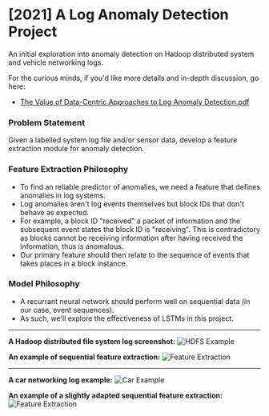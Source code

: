# [2021] A Log Anomaly Detection Project
 An initial exploration into anomaly detection on Hadoop distributed system and vehicle networking logs. 

For the curious minds, if you'd like more details and in-depth discussion, go here: 
- [The Value of Data-Centric Approaches to Log Anomaly Detection.pdf](https://github.com/lukavuko/Sequential-Feature-Log-Anomaly-Detection/blob/master/The%20Value%20of%20Data-Centric%20Approaches%20to%20Log%20Anomaly%20Detection.pdf)


### Problem Statement
Given a labelled system log file and/or sensor data, develop a feature extraction module for anomaly detection.

### Feature Extraction Philosophy
- To find an reliable predictor of anomalies, we need a feature that defines anomalies in log systems.
- Log anomalies aren't log events themselves but block IDs that don't behave as expected. 
- For example, a block ID "received" a packet of information and the subsequent event states the block ID is "receiving". This is contradictory as blocks cannot be receiving information after having received the information, thus is anomalous.
- Our primary feature should then relate to the sequence of events that takes places in a block instance.

### Model Philosophy
- A recurrant neural network should perform well on sequential data (in our case, event sequences). 
- As such, we'll explore the effectiveness of LSTMs in this project.

---

**A Hadoop distributed file system log screenshot:**
![HDFS Example](Images/fig/Slide1.PNG)

**An example of sequential feature extraction:**
![Feature Extraction](Images/fig/Slide3.png)

---

**A car networking log example:**
![Car Example](Images/fig/Slide2.PNG)

**An example of a slightly adapted sequential feature extraction:**
![Feature Extraction](Images/fig/Slide4.png)
